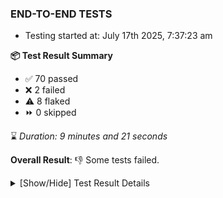 ### END-TO-END TESTS

- Testing started at: July 17th 2025, 7:37:23 am

**📦 Test Result Summary**

- ✅ 70 passed
- ❌ 2 failed
- ⚠️ 8 flaked
- ⏩ 0 skipped

⌛ _Duration: 9 minutes and 21 seconds_

**Overall Result**: 👎 Some tests failed.



<details>
    <summary>[Show/Hide] Test Result Details</summary>
    <div markdown="1">

| Test | Browser | Test Case | Tags | Result |
| :---: | :---: | :--- | :---: | :---: |
| 1 | chromium-meshery-provider | Configure Existing Istio adapter through Mesh Adapter URL from Management page | unstable | ⚠️ |
| 2 | chromium-meshery-provider | Connect to Meshery Istio Adapter and configure it |  | ❌ |
| 3 | chromium-meshery-provider | Ping Istio Adapter | unstable | ⚠️ |
| 4 | chromium-local-provider | Configure Existing Istio adapter through Mesh Adapter URL from Management page | unstable | ⚠️ |
| 5 | chromium-local-provider | Connect to Meshery Istio Adapter and configure it |  | ❌ |
| 6 | chromium-local-provider | Ping Istio Adapter | unstable | ⚠️ |

</div>
</details>


<!-- To see the full report, please visit our CI/CD pipeline with reporter. -->